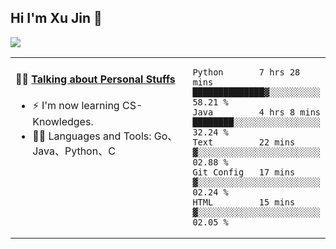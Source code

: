 
## Hi I'm Xu Jin 👋
![](https://komarev.com/ghpvc/?username=jiayouxujin&color=brightgreen&label=PROFILE+VIEWS)



<table align="center">
<tr>
<td valign="top" width="60%">

#### 🏋️‍♀️ <a href="https://github.com/jiayouxujin" target="_blank">Talking about Personal Stuffs</a>
<!-- recent_releases starts -->

- ⚡  I'm now learning CS-Knowledges.  
- 🏊‍♂️ Languages and Tools: Go、Java、Python、C
<!-- recent_releases ends -->
</td>
<td>
 
<!--START_SECTION:waka-->
```text
Python       7 hrs 28 mins   ██████████████▓░░░░░░░░░░   58.21 % 
Java         4 hrs 8 mins    ████████░░░░░░░░░░░░░░░░░   32.24 % 
Text         22 mins         ▓░░░░░░░░░░░░░░░░░░░░░░░░   02.88 % 
Git Config   17 mins         ▓░░░░░░░░░░░░░░░░░░░░░░░░   02.24 % 
HTML         15 mins         ▓░░░░░░░░░░░░░░░░░░░░░░░░   02.05 % 
```
<!--END_SECTION:waka-->
 
</td>
</tr>
</table>





